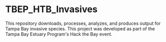 # TBEP_HTB_Invasives
This repository downloads, processes, analyzes, and produces output for Tampa Bay invasive species. This project was developed as part of the Tampa Bay Estuary Program's Hack the Bay event.

